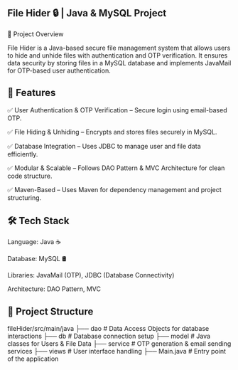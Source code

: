 
## File Hider 🔒 | Java & MySQL Project
📌 Project Overview

File Hider is a Java-based secure file management system that allows users to hide and unhide files with authentication and OTP verification. It ensures data security by storing files in a MySQL database and implements JavaMail for OTP-based user authentication.
## 🚀 Features
✅ User Authentication & OTP Verification – Secure login using email-based OTP.

✅ File Hiding & Unhiding – Encrypts and stores files securely in MySQL.

✅ Database Integration – Uses JDBC to manage user and file data efficiently.

✅ Modular & Scalable – Follows DAO Pattern & MVC Architecture for clean code structure.

✅ Maven-Based – Uses Maven for dependency management and project structuring.
## 🛠 Tech Stack
Language: Java ☕

Database: MySQL 🛢️

Libraries: JavaMail (OTP), JDBC (Database Connectivity)

Architecture: DAO Pattern, MVC
## 📂 Project Structure
fileHider/src/main/java
 ├── dao            # Data Access Objects for database interactions
 ├── db             # Database connection setup
 ├── model          # Java classes for Users & File Data
 ├── service        # OTP generation & email sending services
 ├── views          # User interface handling
 ├── Main.java      # Entry point of the application
